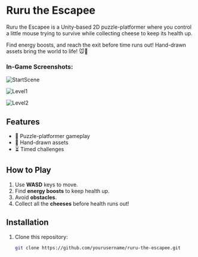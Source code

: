 # Ruru the Escapee

Ruru the Escapee is a Unity-based 2D puzzle-platformer where you control a little mouse trying to survive while collecting cheese to keep its health up. 

Find energy boosts, and reach the exit before time runs out! Hand-drawn assets bring the world to life! 🐭🧀

### In-Game Screenshots:
![StartScene](https://github.com/user-attachments/assets/531df09e-135b-4dc3-b400-fb5ed8122421)

![Level1](https://github.com/user-attachments/assets/a14c14d1-5f9f-457a-9847-558393dce67a)

![Level2](https://github.com/user-attachments/assets/2af41484-867a-485c-ae49-6c262d3cf468)

## Features
- 🧩 Puzzle-platformer gameplay
- 🎨 Hand-drawn assets
- ⏳ Timed challenges

## How to Play
1. Use **WASD** keys to move.
2. Find **energy boosts** to keep health up.
3. Avoid **obstacles**.
4. Collect all the **cheeses** before health runs out!

## Installation
1. Clone this repository:  
   ```bash
   git clone https://github.com/yourusername/ruru-the-escapee.git
